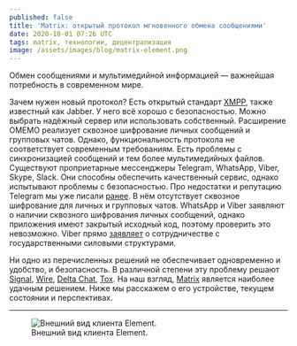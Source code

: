 ```yaml
---
published: false
title: 'Matrix: открытый протокол мгновенного обмена сообщениями'
date: 2020-10-01 07:26 UTC
tags: matrix, технологии, децентрализация
image: /assets/images/blog/matrix-element.png
---
```

Обмен сообщениями и мультимедийной информацией — важнейшая потребность
в современном мире.

Зачем нужен новый протокол? Есть открытый стандарт [XMPP](https://xmpp.org),
также известный как Jabber. У него всё хорошо с безопасностью. Можно выбрать
надёжный сервер или использовать собственный. Расширение OMEMO реализует
сквозное шифрование личных сообщений и групповых чатов. Однако,
функциональность протокола не соответствует современным требованиям. Есть
проблемы с синхронизацией сообщений и тем более мультимедийных файлов.
Существуют проприетарные мессенджеры Telegram, WhatsApp, Viber, Skype, Slack.
Они способны обеспечить качественный сервис, однако испытывают проблемы
с безопасностью. Про недостатки и репутацию Telegram мы уже писали
[ранее](/blog/2020/07/12/pavel-durov-is-not-a-libertarian.html ).
В нём отсутствует сквозное шифрование для личных и групповых чатов. WhatsApp
и Viber заявляют о наличии сквозного шифрования личных сообщений, однако
приложения имеют закрытый исходный код, поэтому проверить это невозможно. Viber
прямо [заявляет](https://www.rbc.ru/technology_and_media/24/03/2018/5ab3a8dc9a7947203f9ba284)
о сотрудничестве с государственными силовыми структурами.

Ни одно из перечисленных решений не обеспечивает одновременно и удобство,
и безопасность. В различной степени эту проблему решают
[Signal](https://signal.org), [Wire](https://wire.com),
[Delta Chat](https://delta.chat), [Tox](https://tox.chat).
На наш взгляд, [Matrix](https://matrix.org) является наиболее удачным решением.
Ниже мы расскажем о его устройстве, текущем состоянии и перспективах.

---

<div class="d-flex justify-content-center">
 <figure class="cl-figure-nice">
  <img src="/assets/images/blog/matrix-element.png"
       alt="Внешний вид клиента Element."/>
  <figcaption>
    Внешний вид клиента Element.
  </figcaption>
 </figure>
</div>
